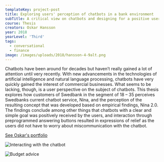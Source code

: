```yaml
---
templateKey: project-post
title: Exploring users' perception of chatbots in a bank environment
subTitle: A critical view on chatbots and designing for a positive user experience
course: Thesis
creators: Oskar Hansson
year: 2018
yearLevel: 'Third'
tags:
  - conversational
  - finance
image: /images/uploads/2018/hansson-4-9alt.png
---
```


Chatbots have been around for decades but haven’t really gained a lot of attention until very recently. With new advancements in the technologies of artificial intelligence and natural language processing, chatbots have very quickly gained the interest of commercial businesses. What seems to be lacking, though, is a user perspective on the subject of chatbots. This thesis explores how customers of Swedbank in the segment of 18 – 35 perceives Swedbanks current chatbot service, Nina, and the perception of the resulting concept that was developed based on empirical findings, Nina 2.0. The findings conclude among other things that chatbots with a clear and simple goal was positively received by the users, and interaction through preprogrammed answering buttons resulted in expressions of relief as the users did not have to worry about miscommunication with the chatbot.

<a class="button" href="https://oskarbhansson.nu/">See Oskar's portfolio</a>

![Interacting with the chatbot](/images/uploads/2018/hansson-1.jpg 'Interacting with the chatbot')

![Budget advice](/images/uploads/2018/hansson-2.jpg 'Budget advice')

